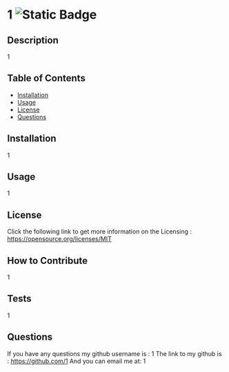 
  # 1 ![Static Badge](https://img.shields.io/badge/License-MIT-blue)

  ## Description

  1

  ## Table of Contents 

  - [Installation](#installation)
  - [Usage](#usage)
  - [License](#license)
  - [Questions](#questions)

  ## Installation

  1

  ## Usage

  1

  ## License

  Click the following link to get more information on the Licensing : https://opensource.org/licenses/MIT

  ## How to Contribute

  1

  ## Tests

  1

  ## Questions

  If you have any questions my github username is : 1
  The link to my github is : https://github.com/1
  And you can email me at: 1



